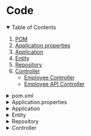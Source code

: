 # Code

<!-- TABLE OF CONTENTS -->
<details open="open">
  <summary>Table of Contents</summary>
    <ol>
        <li><a href="#pom.xml">POM</a></li>
        <li><a href="#Application-properties">Application properties</a></li>
    <li>
      <a href="#application">Application</a>
    </li>
    <li>
      <a href="#entity">Entity</a>
    </li>
    <li><a href="#repository">Repository</a></li>
    <li><a href="#controller">Controller</a>
    <ul>
        <li><a href="#employee controller">Employee Controller</a></li>
        <li><a href="#employee api controller">Employee API Controller</a></li>
      </ul>
  </li>
    </ol>
  
</details>
<details close="close"">
  <summary>pom.xml</summary>

# `pom.xml`

## Database Dependency

- `JDBC`

```xml
<dependency>
	<groupId>org.springframework.boot</groupId>
	<artifactId>spring-boot-starter-data-jdbc</artifactId>
</dependency>
```

or

- `H2`

```xml
<dependency>
	<groupId>com.h2database</groupId>
	<artifactId>h2</artifactId>
	<scope>runtime</scope>
</dependency>
```

or

- `MongoDB`

```xml
<dependency>
	<groupId>org.springframework.boot</groupId>
	<artifactId>spring-boot-starter-data-mongodb</artifactId>
</dependency>
```

or

- `Postgresql`

```xml
<dependency>
	<groupId>org.postgresql</groupId>
	<artifactId>postgresql</artifactId>
	<scope>runtime</scope>
</dependency>
```



## `Spring Boot Starter web`

```xml
<dependency>
	<groupId>org.springframework.boot</groupId>
	<artifactId>spring-boot-starter-web</artifactId>
</dependency>
```
</details>

<details close="close"">
  <summary>Application.properties</summary>

# `Application.properties`

```properties
server.port=8081

spring.profiles.active=mongodbprofile

spring.thymeleaf.cache=false
spring.thymeleaf.enabled=true
spring.thymeleaf.prefix=classpath:/templates/
spring.thymeleaf.suffix=.html

#---
spring.config.activate.on-profile=sqlprofile
spring.datasource.driver-class-name=com.mysql.cj.jdbc.Driver
spring.datasource.url=jdbc:mysql://localhost:3306/db
spring.datasource.username=root
spring.datasource.password=root
#---
spring.config.activate.on-profile=h2profile
spring.datasource.driver-class-name=org.h2.Driver
spring.datasource.url=jdbc:h2:mem:db
spring.datasource.username=root
spring.datasource.password=root
#---
spring.config.activate.on-profile=mongodbprofile
spring.data.mongodb.uri=mongodb://localhost:27017/EmployeeDB
```

</details>

<details close="close"">
  <summary>Application</summary>

# `Application`

```java
@SpringBootApplication
public class Application {
	public static void main(String[] args) {
		SpringApplication.run(Application.class, args);
	}
}
```

</details>

<details close="close"">
  <summary>Entity</summary>

# `Entity`

```java
@Document(collection = "Employee")
public class Employee {

	@Transient
	public static final String SEQUENCE_NAME = "users_sequence";

	@Id
	private long id;

	@NotBlank
	@Size(max = 100)
	@Indexed(unique = true)
	private String firstName;

	private String lastName;

	@NotBlank
	@Size(max = 100)
	@Indexed(unique = true)
	private String emailId;

	private String phone;

    //No argument constructer
    //All argument constructer
    //getters
    //setters
    }
```










</details>

<details close="close"">
  <summary>Repository</summary>
                       
# `Repository`

```java
@Repository
public interface EmployeeRepository extends MongoRepository<Employee, Long> {
}
```
</details>

<details close="close"">
  <summary>Controller</summary>
  
# `Controller`

## `Employee API Controller`

- `Class`

```java
@RestController
@RequestMapping("/api/v1")
public class EmployeeApiController {
}
```

- `Get All employees`

```java
@GetMapping("/employees")
public List<Employee> getAllEmployees() {
	return employeeRepository.findAll();
}
```

- `Get Employee by ID`

```java
@GetMapping("/employees/{id}")
public ResponseEntity<Employee> getEmployeeById(@PathVariable(value = "id") Long employeeId)
		throws ResourceNotFoundException {
	Employee employee = employeeRepository.findById(employeeId)
			.orElseThrow(() -> new ResourceNotFoundException("Employee not found for this id :: " + employeeId));
	return ResponseEntity.ok().body(employee);
}
```

- `Add Employee details `

```java
@PostMapping("/employees")
public Employee createEmployee(@Valid @RequestBody Employee employee) {
	employee.setId(sequenceGeneratorService.generateSequence(Employee.SEQUENCE_NAME));
	return employeeRepository.save(employee);
}
```

- `Update Employee Details by ID`

```java
@PutMapping("/employees/{id}")
public ResponseEntity<Employee> updateEmployee(@PathVariable(value = "id") Long employeeId,
		@Valid @RequestBody Employee employeeDetails) throws ResourceNotFoundException {
	Employee employee = employeeRepository.findById(employeeId)
		.orElseThrow(() -> new ResourceNotFoundException("Employee not found for this id :: " + employeeId));

	employee.setEmailId(employeeDetails.getEmailId());
	employee.setLastName(employeeDetails.getLastName());
	employee.setFirstName(employeeDetails.getFirstName());
	employee.setPhone(employeeDetails.getPhone());
	final Employee updatedEmployee = employeeRepository.save(employee);
	return ResponseEntity.ok(updatedEmployee);
}
```

- `Delete Employee details by ID`

```java
@DeleteMapping("/employees/{id}")
public Map<String, Boolean> deleteEmployee(@PathVariable(value = "id") Long employeeId)
		throws ResourceNotFoundException {
	Employee employee = employeeRepository.findById(employeeId)
		.orElseThrow(() -> new ResourceNotFoundException("Employee not found for this id :: " + employeeId));

	employeeRepository.delete(employee);
	Map<String, Boolean> response = new HashMap<>();
	response.put("deleted", Boolean.TRUE);
	return response;
	}
```

## `Employee Controller`

- `Display all Employees Details`

```java
@RequestMapping("/index")
public String showAll(Model model) {
	model.addAttribute("users", employeeRepository.findAll());
	return "index.html";
}
```

- `Add Employee details`

```java
@RequestMapping("/emp")
public String createEmp(@Valid Employee employee, Model model) {
		employee.setId(sequenceGeneratorService.generateSequence(Employee.SEQUENCE_NAME));
	Employee e = employeeRepository.save(employee);
	if (e.getFirstName() != employee.getFirstName()) {
		System.out.println("Something went wrong while saving " + employee);
	}
	model.addAttribute("users", allEmp());
	return "redirect:/index";
}
```

- `Update Employees details`

```java
@RequestMapping("/empUpdate")
public String employeeUpdate(@Valid Employee employeeDetails, Model model) throws ResourceNotFoundException {
	String fname = employeeDetails.getFirstName();
	Employee employee = employeeRepository.findByFirstName(fname);
	if (employee == null) {
		System.out.println(fname + " NOT found ");
		model.addAttribute("users", allEmp());
		return "redirect:/index";
	}
	employee.setEmailId(employeeDetails.getEmailId());
	employee.setLastName(employeeDetails.getLastName());
	employee.setFirstName(employeeDetails.getFirstName());
	employee.setPhone(employeeDetails.getPhone());
	final Employee updatedEmployee = employeeRepository.save(employee);
	ResponseEntity.ok(updatedEmployee);
	model.addAttribute("users", allEmp());
	return "redirect:/index";
}
```

- `Delete employee details`

```java
@RequestMapping("/empDel")
public String deleteEmp(Employee employeeDetails, Model model) throws ResourceNotFoundException {
	String fname = employeeDetails.getFirstName();
	Employee employee = employeeRepository.findByFirstName(fname);
	if (employee == null) {
		// System.out.println(fname + " NOT found ");
		model.addAttribute("users", allEmp());
		return "redirect:/index";
	}
	employeeRepository.delete(employee);
	model.addAttribute("users", allEmp());
	return "redirect:/index";
}
```
</details>
